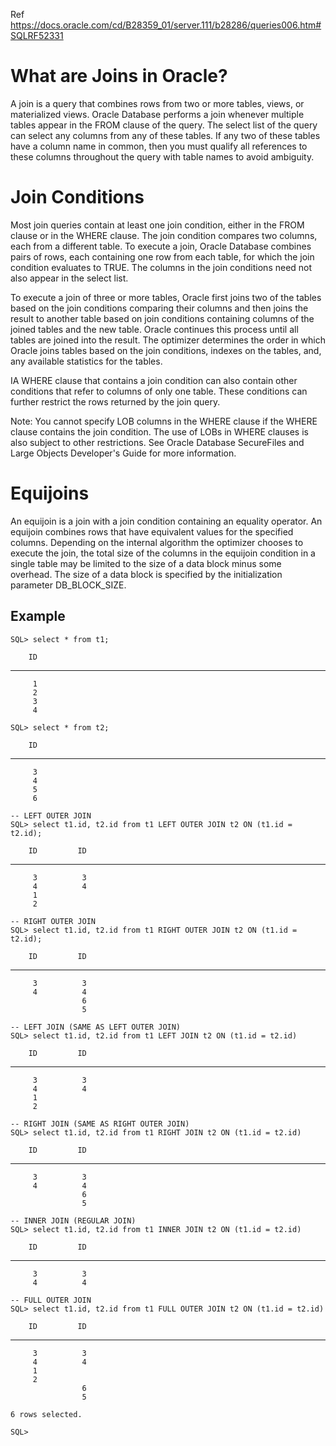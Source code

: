 Ref https://docs.oracle.com/cd/B28359_01/server.111/b28286/queries006.htm#SQLRF52331

# What are Joins in Oracle? 
A join is a query that combines rows from two or more tables, views, or materialized views. Oracle Database performs a join whenever multiple tables appear in the FROM clause of the query. The select list of the query can select any columns from any of these tables. If any two of these tables have a column name in common, then you must qualify all references to these columns throughout the query with table names to avoid ambiguity.

# Join Conditions 
Most join queries contain at least one join condition, either in the FROM clause or in the WHERE clause. The join condition compares two columns, each from a different table. To execute a join, Oracle Database combines pairs of rows, each containing one row from each table, for which the join condition evaluates to TRUE. The columns in the join conditions need not also appear in the select list.

To execute a join of three or more tables, Oracle first joins two of the tables based on the join conditions comparing their columns and then joins the result to another table based on join conditions containing columns of the joined tables and the new table. Oracle continues this process until all tables are joined into the result. The optimizer determines the order in which Oracle joins tables based on the join conditions, indexes on the tables, and, any available statistics for the tables.

IA WHERE clause that contains a join condition can also contain other conditions that refer to columns of only one table. These conditions can further restrict the rows returned by the join query.

Note:
You cannot specify LOB columns in the WHERE clause if the WHERE clause contains the join condition. The use of LOBs in WHERE clauses is also subject to other restrictions. See Oracle Database SecureFiles and Large Objects Developer's Guide for more information.

# Equijoins 
An equijoin is a join with a join condition containing an equality operator. An equijoin combines rows that have equivalent values for the specified columns. Depending on the internal algorithm the optimizer chooses to execute the join, the total size of the columns in the equijoin condition in a single table may be limited to the size of a data block minus some overhead. The size of a data block is specified by the initialization parameter DB_BLOCK_SIZE.

## Example 
    
    SQL> select * from t1;

        ID
----------
         1
         2
         3
         4

    SQL> select * from t2;

        ID
----------
         3
         4
         5
         6

    -- LEFT OUTER JOIN
    SQL> select t1.id, t2.id from t1 LEFT OUTER JOIN t2 ON (t1.id = t2.id);

        ID         ID
---------- ----------
         3          3
         4          4
         1
         2

    -- RIGHT OUTER JOIN
    SQL> select t1.id, t2.id from t1 RIGHT OUTER JOIN t2 ON (t1.id = t2.id);

        ID         ID
---------- ----------
         3          3
         4          4
                    6
                    5

    -- LEFT JOIN (SAME AS LEFT OUTER JOIN)
    SQL> select t1.id, t2.id from t1 LEFT JOIN t2 ON (t1.id = t2.id)

        ID         ID
---------- ----------
         3          3
         4          4
         1
         2

    -- RIGHT JOIN (SAME AS RIGHT OUTER JOIN)
    SQL> select t1.id, t2.id from t1 RIGHT JOIN t2 ON (t1.id = t2.id)

        ID         ID
---------- ----------
         3          3
         4          4
                    6
                    5

    -- INNER JOIN (REGULAR JOIN)
    SQL> select t1.id, t2.id from t1 INNER JOIN t2 ON (t1.id = t2.id)

        ID         ID
---------- ----------
         3          3
         4          4

    -- FULL OUTER JOIN
    SQL> select t1.id, t2.id from t1 FULL OUTER JOIN t2 ON (t1.id = t2.id)

        ID         ID
---------- ----------
         3          3
         4          4
         1
         2
                    6
                    5

    6 rows selected.

    SQL>
               
     
